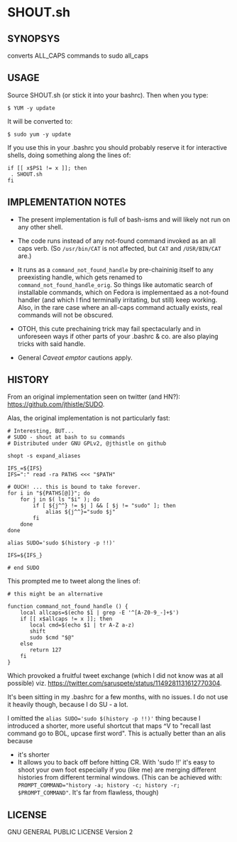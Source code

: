# SHOUT.sh

## SYNOPSYS

converts ALL_CAPS commands to sudo all_caps

## USAGE

Source SHOUT.sh  (or stick it into your bashrc). Then when you type:

    $ YUM -y update
	
It will be converted to:

    $ sudo yum -y update

If you use this in your .bashrc you should probably reserve it for interactive shells, doing something along the lines of:

    if [[ x$PS1 != x ]]; then
	 . SHOUT.sh
    fi
 
## IMPLEMENTATION NOTES

  * The present implementation is full of bash-isms and will likely not run on any other shell.
  
  * The code runs instead of any not-found command invoked as an all caps verb. (So `/usr/bin/CAT` is not affected,  but `CAT` and `/USR/BIN/CAT` are.)

  * It runs as a `command_not_found_handle` by  pre-chaininig itself to any preexisting handle, which gets renamed to `command_not_found_handle_orig`. So things like automatic search of installable commands, which on Fedora is implementaed as a not-found handler (and which I find terminally irritating, but still) keep working. Also, in the rare case where an all-caps command actually exists, real commands will not be obscured.
  
  * OTOH, this cute prechaining trick may fail spectacularly and in unforeseen ways if other parts of your .bashrc & co. are also playing tricks with said handle. 
  
  * General *Caveat emptor* cautions apply.

## HISTORY

From an original implementation seen on twitter (and HN?): https://github.com/jthistle/SUDO.

Alas, the original implementation is not particularly fast:

    # Interesting, BUT...
    # SUDO - shout at bash to su commands
    # Distributed under GNU GPLv2, @jthistle on github
    
    shopt -s expand_aliases
    
    IFS_=${IFS}
    IFS=":" read -ra PATHS <<< "$PATH"
    
    # OUCH! ... this is bound to take forever.
    for i in "${PATHS[@]}"; do
    	for j in $( ls "$i" ); do
    		if [ ${j^^} != $j ] && [ $j != "sudo" ]; then
    			alias ${j^^}="sudo $j"
    		fi		
    	done
    done
    
    alias SUDO='sudo $(history -p !!)'
    
    IFS=${IFS_}
    
    # end SUDO

This prompted me to tweet along the lines of:

    # this might be an alternative
    
    function command_not_found_handle () {
        local allcaps=$(echo $1 | grep -E '^[A-Z0-9_-]+$')
        if [[ x$allcaps != x ]]; then
    	   local cmd=$(echo $1 | tr A-Z a-z)
    	   shift
    	   sudo $cmd "$@"
        else
    	   return 127
        fi
    }


Which provoked a fruitful tweet exchange (which I did not know was at all possible) viz. https://twitter.com/saruspete/status/1149281131612770304.

It's been sitting in my .bashrc for a few months, with no issues. I do not use it heavily though, because I do SU - a lot.

I omitted the `alias SUDO='sudo $(history -p !!)'` thing because  I introduced a shorter, more useful shortcut that maps  ^V to "recall last command go to BOL, upcase first word". 
This is  actually better than an alis because 

  * it's shorter 
  * It allows you to back off before hitting CR. With 'sudo !!' it's
    easy to shoot your own foot especially if you (like me) are
    merging different histories from different terminal windows. (This
    can be achieved with: 
	`PROMPT_COMMAND="history -a; history -c; history -r; $PROMPT_COMMAND"`. 
	It's far from flawless, though)


## LICENSE

GNU GENERAL PUBLIC LICENSE Version 2

